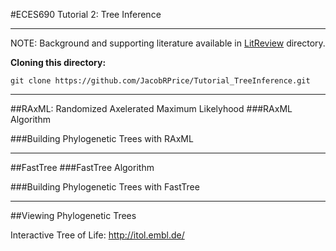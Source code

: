 #ECES690 Tutorial 2: Tree Inference
___

NOTE: Background and supporting literature available in [LitReview](https://github.com/JacobRPrice/Tutorial_TreeInference/tree/master/LitReview) directory.

**Cloning this directory:**

    git clone https://github.com/JacobRPrice/Tutorial_TreeInference.git
___
##RAxML: Randomized Axelerated Maximum Likelyhood
###RAxML Algorithm

###Building Phylogenetic Trees with RAxML

___
##FastTree
###FastTree Algorithm


###Building Phylogenetic Trees with FastTree








___
##Viewing Phylogenetic Trees

Interactive Tree of Life: http://itol.embl.de/


